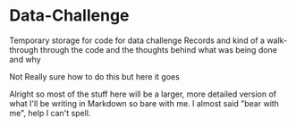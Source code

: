 # Data-Challenge
Temporary storage for code for data challenge
Records and kind of a walk-through through the code and the thoughts behind what was being done and why

Not Really sure how to do this but here it goes

Alright so most of the stuff here will be a larger, more detailed version of what I'll be writing in Markdown so bare with me. I almost said "bear with me", help I can't spell.